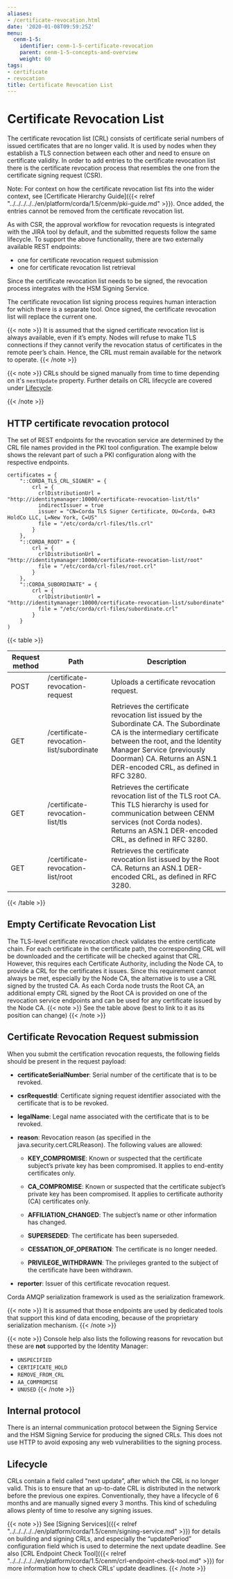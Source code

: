 ```yaml
---
aliases:
- /certificate-revocation.html
date: '2020-01-08T09:59:25Z'
menu:
  cenm-1-5:
    identifier: cenm-1-5-certificate-revocation
    parent: cenm-1-5-concepts-and-overview
    weight: 60
tags:
- certificate
- revocation
title: Certificate Revocation List
---
```



# Certificate Revocation List

The certificate revocation list (CRL) consists of certificate serial numbers of issued certificates that are no longer valid.
It is used by nodes when they establish a TLS connection between each other and need to ensure on certificate validity.
In order to add entries to the certificate revocation list there is the certificate revocation process that resembles
the one from the certificate signing request (CSR).

Note: For context on how the certificate revocation list fits into the wider context, see [Certificate Hierarchy Guide]({{< relref "../../../../../en/platform/corda/1.5/cenm/pki-guide.md" >}}). Once added, the entries cannot be removed from the certificate revocation list.

As with CSR, the approval workflow for revocation requests is integrated with the JIRA tool by default,
and the submitted requests follow the same lifecycle. To support the above functionality, there are two
externally available REST endpoints:
* one for certificate revocation request submission
* one for certificate revocation list retrieval

Since the certificate revocation list needs to be signed, the revocation process integrates with the HSM Signing Service.
<!-- What does HSM stand for? Is it spelt out anywhere else in this doc? -->
The certificate revocation list signing process requires human interaction for which there is a separate tool.
Once signed, the certificate revocation list will replace the current one.

{{< note >}}
It is assumed that the signed certificate revocation list is always available, even if it’s empty. Nodes will refuse to make TLS connections if they cannot verify the revocation status of certificates in the remote peer’s chain. Hence, the CRL must remain available for the network to operate.
{{< /note >}}

{{< note >}}
CRLs should be signed manually from time to time depending on it's `nextUpdate` property. Further details
on CRL lifecycle are covered under [Lifecycle](#crl-lifecycle).

{{< /note >}}

## HTTP certificate revocation protocol

The set of REST endpoints for the revocation service are determined by the CRL file names provided in the PKI tool configuration.
The example below shows the relevant part of such a PKI configuration along with the respective endpoints.

```guess
certificates = {
    "::CORDA_TLS_CRL_SIGNER" = {
        crl = {
          crlDistributionUrl = "http://identitymanager:10000/certificate-revocation-list/tls"
          indirectIssuer = true
          issuer = "CN=Corda TLS Signer Certificate, OU=Corda, O=R3 HoldCo LLC, L=New York, C=US"
          file = "/etc/corda/crl-files/tls.crl"
        }
    },
    "::CORDA_ROOT" = {
        crl = {
          crlDistributionUrl = "http://identitymanager:10000/certificate-revocation-list/root"
          file = "/etc/corda/crl-files/root.crl"
        }
    },
    "::CORDA_SUBORDINATE" = {
        crl = {
          crlDistributionUrl = "http://identitymanager:10000/certificate-revocation-list/subordinate"
          file = "/etc/corda/crl-files/subordinate.crl"
        }
    }
)
```


{{< table >}}

|Request method|Path|Description|
|----------------|-----------------------------------------|----------------------------------------------------------------------------------------------------------------------------------------------|
|POST|/certificate-revocation-request|Uploads a certificate revocation request.|
|GET|/certificate-revocation-list/subordinate|Retrieves the certificate revocation list issued by the Subordinate CA. The Subordinate CA is the intermediary certificate between the root, and the Identity Manager Service (previously Doorman) CA. Returns an ASN.1 DER-encoded CRL, as defined in RFC 3280.|
|GET|/certificate-revocation-list/tls|Retrieves the certificate revocation list of the TLS root CA. This TLS hierarchy is used for communication between CENM services (not Corda nodes). Returns an ASN.1 DER-encoded CRL, as defined in RFC 3280.|
|GET|/certificate-revocation-list/root|Retrieves the certificate revocation list issued by the Root CA. Returns an ASN.1 DER-encoded CRL, as defined in RFC 3280.|

{{< /table >}}


## Empty Certificate Revocation List

The TLS-level certificate revocation check validates the entire certificate chain. For each certificate in the
certificate path, the corresponding CRL will be downloaded and the certificate will be checked against that CRL.
However, this requires each Certificate Authority, including the Node CA, to provide a CRL for the
certificates it issues. Since this requirement cannot always be met, especially by the Node CA, the alternative is to use a CRL signed by the trusted CA. As each Corda node trusts the Root CA, an additional empty CRL signed by the Root CA is provided on one of the revocation service endpoints and can be used for any certificate issued by the Node CA.
{{< note >}} See the table above (best to link to it as its position can change) {{< /note >}}


## Certificate Revocation Request submission

When you submit the certification revocation requests, the following fields should be present in the request payload:


* **certificateSerialNumber**:
Serial number of the certificate that is to be revoked.


* **csrRequestId**:
Certificate signing request identifier associated with the certificate that is to be revoked.


* **legalName**:
Legal name associated with the certificate that is to be revoked.


* **reason**:
Revocation reason (as specified in the java.security.cert.CRLReason). The following values are allowed:


  * **KEY_COMPROMISE**:
Known or suspected that the certificate subject’s private key has been compromised. It applies to end-entity certificates only.


  * **CA_COMPROMISE**:
  Known or suspected that the certificate subject’s private key has been compromised. It applies to certificate authority (CA) certificates only.


  * **AFFILIATION_CHANGED**:
  The subject’s name or other information has changed.


  * **SUPERSEDED**:
  The certificate has been superseded.


  * **CESSATION_OF_OPERATION**:
  The certificate is no longer needed.


  * **PRIVILEGE_WITHDRAWN**:
  The privileges granted to the subject of the certificate have been withdrawn.




* **reporter**:
Issuer of this certificate revocation request.

Corda AMQP serialization framework is used as the serialization framework.

{{< note >}} It is assumed that those endpoints are used by dedicated tools that support this kind of data encoding, because of the proprietary serialization mechanism. {{< /note >}}

{{< note >}}
Console help also lists the following reasons for revocation but these are **not** supported by the Identity Manager:

* `UNSPECIFIED`
* `CERTIFICATE_HOLD`
* `REMOVE_FROM_CRL`
* `AA_COMPROMISE`
* `UNUSED`
{{< /note >}}


## Internal protocol

There is an internal communication protocol between the Signing Service and the HSM Signing Service for producing the signed CRLs.
This does not use HTTP to avoid exposing any web vulnerabilities to the signing process.



## Lifecycle

<!-- This sentence below needs more clarity - need to explain the purpose of "next update" so the next bit of the sentence makes sense -->
CRLs contain a field called "next update”, after which the CRL is no longer valid. This is to ensure that an up-to-date CRL is distributed in the network before the previous one expires. Conventionally, they have a lifecycle of 6 months and are manually signed every 3 months. This kind of scheduling allows plenty of time to resolve any signing issues.

{{< note >}} See [Signing Services]({{< relref "../../../../../en/platform/corda/1.5/cenm/signing-service.md" >}}) for details on building and signing CRLs, and especially the “updatePeriod”
configuration field which is used to determine the next update deadline. See also [CRL Endpoint Check Tool]({{< relref "../../../../../en/platform/corda/1.5/cenm/crl-endpoint-check-tool.md" >}})
for more information how to check CRLs’ update deadlines. {{< /note >}}

